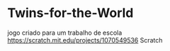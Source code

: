 # Twins-for-the-World
jogo criado para um trabalho de escola
https://scratch.mit.edu/projects/1070549536 Scratch
